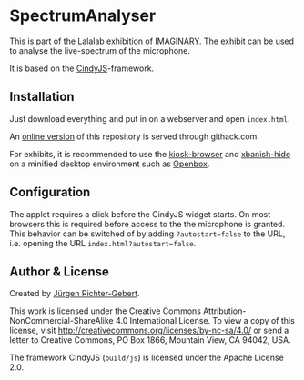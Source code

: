 # SpectrumAnalyser

This is part of the Lalalab exhibition of [IMAGINARY](https://lalalab.imaginary.org).
The exhibit can be used to analyse the live-spectrum of the microphone.

It is based on the [CindyJS](https://cindyjs.org)-framework.

## Installation

Just download everything and put in on a webserver and open `index.html`.

An [online version](https://raw.githack.com/CindyJS/SpectrumAnalyser/master/index.html) of this repository is served through githack.com.

For exhibits, it is recommended to use the [kiosk-browser](https://github.com/IMAGINARY/kiosk-browser) and [xbanish-hide](https://github.com/IMAGINARY/xbanish-hide) on a minified desktop environment such as [Openbox](http://openbox.org/wiki/Main_Page).


## Configuration

The applet requires a click before the CindyJS widget starts. On most browsers this is required before access to the the microphone is granted.
This behavior can be switched of by adding `?autostart=false` to the URL, i.e. opening the URL `index.html?autostart=false`.

## Author & License
Created by [Jürgen Richter-Gebert](https://geo.ma.tum.de/en/people/juergen-richter-gebert.html).

This work is licensed under the Creative Commons Attribution-NonCommercial-ShareAlike 4.0 International License. To view a copy of this license, visit http://creativecommons.org/licenses/by-nc-sa/4.0/ or send a letter to Creative Commons, PO Box 1866, Mountain View, CA 94042, USA.

The framework CindyJS (`build/js`) is licensed under the Apache License 2.0.
